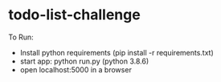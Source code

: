 # todo-list-challenge

To Run:<br>
  - Install python requirements (pip install -r requirements.txt)
  - start app: python run.py (python 3.8.6)
  - open localhost:5000 in a browser